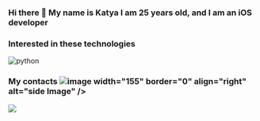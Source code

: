 ### Hi there 👋 My name is Katya I am 25 years old, and I am an iOS developer

### Interested in these technologies

![python](https://img.shields.io/badge/python%20-%2314354C.svg?&style=for-the-badge&logo=python&logoColor=white)

### My contacts ![image](https://github.com/KatyaUzbekova/katya_uzbekova/assets/31628809/64e8bef0-dbd7-4a6f-8542-319f99d9715d) width="155" border="0" align="right" alt="side Image" /> &nbsp;  

<a href="https://t.me/katya_uzbekova">
  <img src="https://img.shields.io/badge/-Telegram-1A4730?style=flat-square&logo=Telegram&logoColor=white" />
</a>

